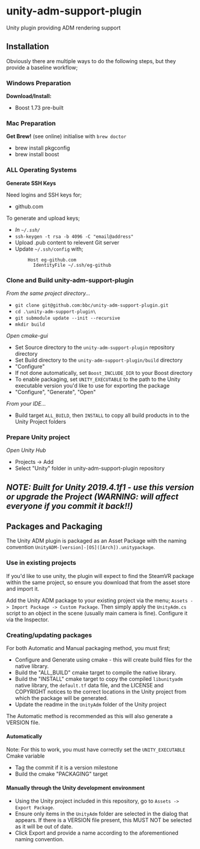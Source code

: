 # unity-adm-support-plugin
 Unity plugin providing ADM rendering support

## Installation

Obviously there are multiple ways to do the following steps, but they provide a baseline workflow;

### Windows Preparation

**Download/Install:**

- Boost 1.73 pre-built

### Mac Preparation

**Get Brew!** (see online) initialise with `brew doctor`
- brew install pkgconfig
- brew install boost

### ALL Operating Systems

**Generate SSH Keys**

Need logins and SSH keys for;
- github.com

To generate and upload keys;
- *In `~/.ssh/`*
- `ssh-keygen -t rsa -b 4096 -C "email@address"`
- Upload .pub content to relevent Git server
- Update `~/.ssh/config` with;

```
        Host eg-github.com
          IdentityFile ~/.ssh/eg-github
```

### Clone and Build unity-adm-support-plugin

*From the same project directory...*
- `git clone git@github.com:bbc/unity-adm-support-plugin.git`
- `cd .\unity-adm-support-plugin\`
- `git submodule update --init --recursive`
- `mkdir build`

*Open cmake-gui*
- Set Source directory to the `unity-adm-support-plugin` repository directory 
- Set Build directory to the `unity-adm-support-plugin/build` directory 
- "Configure"
- If not done automatically, set `Boost_INCLUDE_DIR` to your Boost directory
- To enable packaging, set `UNITY_EXECUTABLE` to the path to the Unity executable version you'd like to use for exporting the package
- "Configure", "Generate", "Open"

*From your IDE...*
- Build target `ALL_BUILD`, then `INSTALL` to copy all build products in to the Unity Project folders

### Prepare Unity project

*Open Unity Hub*
- Projects -> Add
- Select "Unity" folder in unity-adm-support-plugin repository

***NOTE:** Built for Unity 2019.4.1f1 - use this version or upgrade the Project (WARNING: will affect everyone if you commit it back!!)*
---------
## Packages and Packaging

The Unity ADM plugin is packaged as an Asset Package with the naming convention `UnityADM-[version]-[OS]([Arch]).unitypackage`. 

### Use in existing projects
If you'd like to use unity, the plugin will expect to find the SteamVR package within the same project, so ensure you download that from the asset store and import it.

Add the Unity ADM package to your existing project via the menu; `Assets -> Import Package -> Custom Package`. Then simply apply the `UnityAdm.cs` script to an object in the scene (usually main camera is fine). Configure it via the Inspector.

### Creating/updating packages

For both Automatic and Manual packaging method, you must first;

- Configure and Generate using cmake - this will create build files for the native library.
- Build the "ALL_BUILD" cmake target to compile the native library.
- Build the "INSTALL" cmake target to copy the compiled `libunityadm` native library, the `default.tf` data file, and the LICENSE and COPYRIGHT notices to the correct locations in the Unity project from which the package will be generated.
- Update the readme in the `UnityAdm` folder of the Unity project

The Automatic method is recommended as this will also generate a VERSION file.

#### Automatically

Note: For this to work, you must have correctly set the `UNITY_EXECUTABLE` Cmake variable

- Tag the commit if it is a version milestone
- Build the cmake "PACKAGING" target

#### Manually through the Unity development environment

- Using the Unity project included in this repository, go to `Assets -> Export Package`. 
- Ensure only items in the `UnityAdm` folder are selected in the dialog that appears. If there is a VERSION file present, this MUST NOT be selected as it will be out of date.
- Click Export and provide a name according to the aforementioned naming convention.
